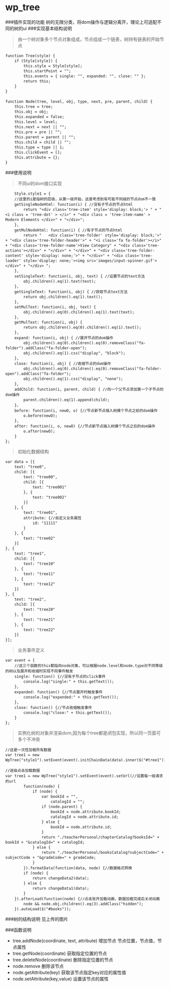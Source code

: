 # wp_tree
###插件实现的功能
树的无限分类，将dom操作与逻辑分离开，理论上可适配不同的树的ui
###实现基本结构说明
>由一个树对象多个节点对象组成，节点组成一个链表，树持有链表的开始节点

    function Tree(style) {
        if (Style[style]) {
            this.style = Style[style];
            this.startPoint = "";
            this.events = { single: "", expanded: "", close: "" };
            return this;
        }
    }

    function Node(tree, level, obj, type, next, pre, parent, child) {
        this.tree = tree;
        this.obj = obj;
        this.expanded = false;
        this.level = level;
        this.next = next || "";
        this.pre = pre || "";
        this.parent = parent || "";
        this.child = child || "";
        this.type = type || 1;
        this.clickEvent = [];
        this.attribute = {};
    }


###使用说明
>不同ui的dom接口实现

        Style.style1 = {
        //这里的i是指树的层级，从第一级开始，这是考虑到有可能不同级的节点dom不一致
        getSingleNodeHtml: function(i) { //没有子节点的节点html
            return "<div class='tree-item' style='display: block;'> " + "<i class = 'tree-dot' > </i>" + "<div class = 'tree-item-name' > Modern Elements </div>" + "</div>";
        },
        getMulNodeHtml: function(i) { //有子节点的节点html
            return "   <div class='tree-folder' style='display: block;'>" + "<div class='tree-folder-header'>" + "<i class='fa fa-folder'></i>" + "<div class='tree-folder-name'>View Category" + "<div class='tree-actions'></div>" + "</div>" + "</div>" + "<div class='tree-folder-content' style='display: none;'>" + "</div>" + "<div class='tree-loader' style='display: none;'><img src='images/input-spinner.gif'></div>" + "</div> ";
        },
        setSingleText: function(i, obj, text) { //设置节点的text方法
            obj.children().eq(1).text(text);
        },
        getSingleText: function(i, obj) { //获取节点text方法
            return obj.children().eq(1).text();
        },
        setMulText: function(i, obj, text) {
            obj.children().eq(0).children().eq(1).text(text);
        },
        getMulText: function(i, obj) {
            return obj.children().eq(0).children().eq(1).text();
        },
        expand: function(i, obj) { //展开节点的dom操作
            obj.children().eq(0).children().eq(0).removeClass("fa-folder").addClass("fa-folder-open");
            obj.children().eq(1).css("display", "block");
        },
        close: function(i, obj) { //收缩节点的dom操作
            obj.children().eq(0).children().eq(0).removeClass("fa-folder-open").addClass("fa-folder");
            obj.children().eq(1).css("display", "none");
        },
        addChild: function(i, parent, child) { //向一个父节点添加第一个子节点的dom操作
            parent.children().eq(1).append(child);
        }，
        before: function(i, newO, o) {//节点新节点插入树摸个节点之前的dom操作
            o.before(newO);
        },
        after: function(i, o, newO) {//节点新节点插入树摸个节点之后的dom操作
            o.after(newO);
        }
    };
>初始化数据结构

    var data = [{
        text: "tree0",
        child: [{
            text: "tree00",
            child: [{
                text: "tree001"
            }, {
                text: "tree002"
            }]
        }, {
            text: "tree01",
            attribute: {//自定义业务属性
                id: "11111"
            }
        }, {
            text: "tree02"
        }]
    }, {
        text: "tree1",
        child: [{
            text: "tree10"
        }, {
            text: "tree11"
        }, {
            text: "tree12"
        }]
    }, {
        text: "tree2",
        child: [{
            text: "tree20"
        }, {
            text: "tree21"
        }, {
            text: "tree22"
        }]
    }];
    
>业务事件定义

    var event = {
        //这三个函数的this都指向node对象，可以根据node.level和node.type对不同等级的树以及展开和收缩时实现不同事件触发
        single: function() {//没有子节点的click事件
            console.log("single:" + this.getText());
        },
        expanded: function() {//节点展开时触发事件
            console.log("expanded:" + this.getText());
        },
        close: function() {//节点收缩触发事件
            console.log("close:" + this.getText());
        }
    }; 
    
>实例化树的对象并渲染dom,因为每个tree都是闭包实现，所以同一页面可多个不冲突

    //这是一次性加载所有数据
    var tree1 = new WpTree("style1").setEvent(event).initChainData(data).inner($("#tree1"));
    
    //逐级点击加载数据
    var tree1 = new WpTree("style1").setEvent(event).setUrl(//设置每一级请求的url
            function(node) {
                if (node) {
                    var bookId = "",
                        catalogId = "";
                    if (node.parent) {
                        bookId = node.attribute.bookId;
                        catalogId = node.attribute.id;
                    } else {
                        bookId = node.attribute.id;
                    }
                    return "./teacherPersonal/chapterCatalog?booksId=" + bookId + "&catalogId=" + catalogId;
                } else {
                    return "./teacherPersonal/booksCatalog?subjectCode=" + subjectCode + "&gradeCode=" + gradeCode;
                }
            }).formatData(function(data, node) {//数据格式转换
            if (node) {
                return changeData2(data);
            } else {
                return changeData1(data);
            }
        }).afterLoad(function(node) {//点击张开加载动画，数据加载完成后关闭动画
            node && node.obj.children().eq(3).addClass("hidden");
        }).autoLoad($("#books"));

    
###树的结构说明
见上传的图片

###函数说明
* tree.addNode(coordinate, text, attribute) 增加节点 节点位置，节点值，节点属性
* tree.getNode(coordinate) 获取指定位置的节点
* tree.deleteNode(coordinate) 删除指定位置的节点
* node.remove 删除该节点
* node.getAttribute(key) 获取该节点指定key对应的属性值
* node.setAttribute(key,value) 设置该节点的属性



    
  
